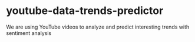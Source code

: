 # youtube-data-trends-predictor
We are using YouTube videos to analyze and predict interesting trends with sentiment analysis
